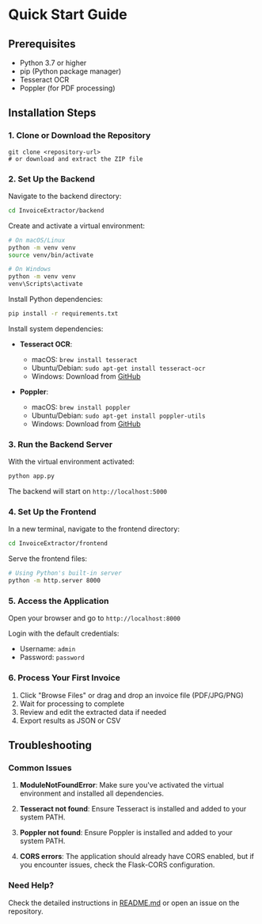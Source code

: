 # Quick Start Guide

## Prerequisites
- Python 3.7 or higher
- pip (Python package manager)
- Tesseract OCR
- Poppler (for PDF processing)

## Installation Steps

### 1. Clone or Download the Repository
```
git clone <repository-url>
# or download and extract the ZIP file
```

### 2. Set Up the Backend

Navigate to the backend directory:
```bash
cd InvoiceExtractor/backend
```

Create and activate a virtual environment:
```bash
# On macOS/Linux
python -m venv venv
source venv/bin/activate

# On Windows
python -m venv venv
venv\Scripts\activate
```

Install Python dependencies:
```bash
pip install -r requirements.txt
```

Install system dependencies:
- **Tesseract OCR**: 
  - macOS: `brew install tesseract`
  - Ubuntu/Debian: `sudo apt-get install tesseract-ocr`
  - Windows: Download from [GitHub](https://github.com/UB-Mannheim/tesseract/wiki)

- **Poppler**:
  - macOS: `brew install poppler`
  - Ubuntu/Debian: `sudo apt-get install poppler-utils`
  - Windows: Download from [GitHub](https://github.com/oschwartz10612/poppler-windows/releases/)

### 3. Run the Backend Server

With the virtual environment activated:
```bash
python app.py
```

The backend will start on `http://localhost:5000`

### 4. Set Up the Frontend

In a new terminal, navigate to the frontend directory:
```bash
cd InvoiceExtractor/frontend
```

Serve the frontend files:
```bash
# Using Python's built-in server
python -m http.server 8000
```

### 5. Access the Application

Open your browser and go to `http://localhost:8000`

Login with the default credentials:
- Username: `admin`
- Password: `password`

### 6. Process Your First Invoice

1. Click "Browse Files" or drag and drop an invoice file (PDF/JPG/PNG)
2. Wait for processing to complete
3. Review and edit the extracted data if needed
4. Export results as JSON or CSV

## Troubleshooting

### Common Issues

1. **ModuleNotFoundError**: Make sure you've activated the virtual environment and installed all dependencies.

2. **Tesseract not found**: Ensure Tesseract is installed and added to your system PATH.

3. **Poppler not found**: Ensure Poppler is installed and added to your system PATH.

4. **CORS errors**: The application should already have CORS enabled, but if you encounter issues, check the Flask-CORS configuration.

### Need Help?

Check the detailed instructions in [README.md](README.md) or open an issue on the repository.